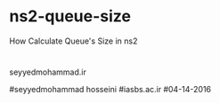 # ns2-queue-size
How Calculate Queue's Size in ns2
#
seyyedmohammad.ir

#seyyedmohammad hosseini
#iasbs.ac.ir
#04-14-2016
